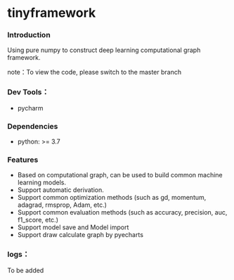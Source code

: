 # tinyframework

### Introduction
Using pure numpy to construct deep learning computational graph framework.

note：To view the code, please switch to the master branch

### Dev Tools： 
- pycharm

### Dependencies
- python: >= 3.7

### Features
- Based on computational graph, can be used to build common machine learning models.
- Support automatic derivation.
- Support common optimization methods (such as gd, momentum, adagrad, rmsprop, Adam, etc.)
- Support common evaluation methods (such as accuracy, precision, auc, f1_score, etc.)
- Support model save and Model import
- Support draw calculate graph by pyecharts 

### logs：
To be added
